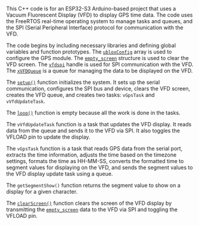 This C++ code is for an ESP32-S3 Arduino-based project that uses a Vacuum Fluorescent Display (VFD) to display GPS time data. The code uses the FreeRTOS real-time operating system to manage tasks and queues, and the SPI (Serial Peripheral Interface) protocol for communication with the VFD.

The code begins by including necessary libraries and defining global variables and function prototypes. The [`ubloxConfig`]("src/main.cpp") array is used to configure the GPS module. The [`empty_screen`]("src/main.cpp") structure is used to clear the VFD screen. The [`vfdspi`]("src/main.cpp") handle is used for SPI communication with the VFD. The [`xVFDQueue`]("src/main.cpp") is a queue for managing the data to be displayed on the VFD.

The [`setup()`]("src/main.cpp") function initializes the system. It sets up the serial communication, configures the SPI bus and device, clears the VFD screen, creates the VFD queue, and creates two tasks: `vGpsTask` and `vVfdUpdateTask`.

The [`loop()`]("src/main.cpp") function is empty because all the work is done in the tasks.

The `vVfdUpdateTask` function is a task that updates the VFD display. It reads data from the queue and sends it to the VFD via SPI. It also toggles the VFLOAD pin to update the display.

The `vGpsTask` function is a task that reads GPS data from the serial port, extracts the time information, adjusts the time based on the timezone settings, formats the time as HH-MM-SS, converts the formatted time to segment values for displaying on the VFD, and sends the segment values to the VFD display update task using a queue.

The `getSegmentShow()` function returns the segment value to show on a display for a given character.

The [`clearScreen()`]( "src/main.cpp") function clears the screen of the VFD display by transmitting the [`empty_screen`]("src/main.cpp") data to the VFD via SPI and toggling the VFLOAD pin.